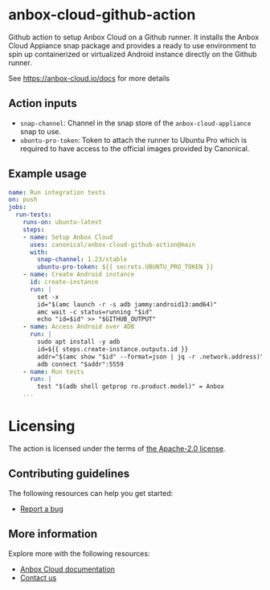 # anbox-cloud-github-action

Github action to setup Anbox Cloud on a Github runner. It installs the
Anbox Cloud Appiance snap package and provides a ready to use environment
to spin up containerized or virtualized Android instance directly on the
Github runner.

See https://anbox-cloud.io/docs for more details

## Action inputs

* `snap-channel`: Channel in the snap store of the `anbox-cloud-appliance` snap to use.
* `ubuntu-pro-token`: Token to attach the runner to Ubuntu Pro which is required to have
  access to the official images provided by Canonical.

## Example usage

```yaml
name: Run integration tests
on: push
jobs:
  run-tests:
    runs-on: ubuntu-latest
    steps:
    - name: Setup Anbox Cloud
      uses: canonical/anbox-cloud-github-action@main
      with:
        snap-channel: 1.23/stable
        ubuntu-pro-token: ${{ secrets.UBUNTU_PRO_TOKEN }}
    - name: Create Android instance
      id: create-instance
      run: |
        set -x
        id="$(amc launch -r -s adb jammy:android13:amd64)"
        amc wait -c status=running "$id"
        echo "id=$id" >> "$GITHUB_OUTPUT"
    - name: Access Android over ADB
      run: |
        sudo apt install -y adb
        id=${{ steps.create-instance.outputs.id }}
        addr="$(amc show "$id" --format=json | jq -r .network.address)"
        adb connect "$addr":5559
    - name: Run tests
      run: |
        test "$(adb shell getprop ro.product.model)" = Anbox
    ...
```

# Licensing

The action is licensed under the terms of [the Apache-2.0 license](LICENSE.md).

## Contributing guidelines

The following resources can help you get started:

* [Report a bug](https://bugs.launchpad.net/anbox-cloud)

## More information

Explore more with the following resources:

* [Anbox Cloud documentation](https://anbox-cloud.io/docs)
* [Contact us](https://anbox-cloud.io/contact-us)
